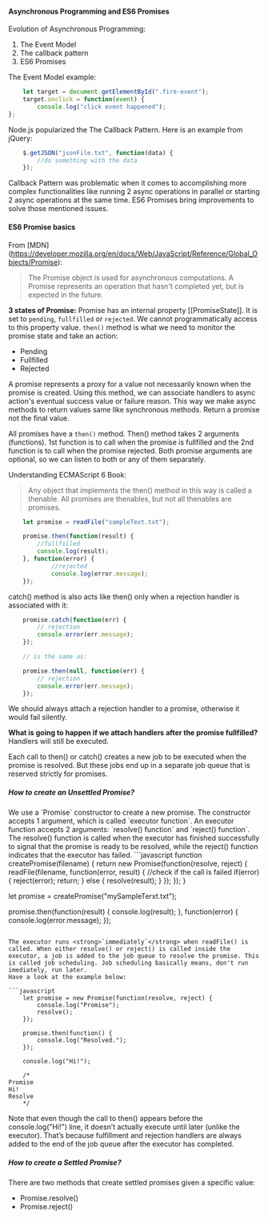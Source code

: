 <h4>Asynchronous Programming and ES6 Promises</h4>

Evolution of Asynchronous Programming:
1. The Event Model
2. The callback pattern
3. ES6 Promises

The Event Model example:
```javascript
	let target = document.getElementById(".fire-event");
	target.onclick = function(event) {
  		console.log("click event happened");
};
```

Node.js popularized the The Callback Pattern. Here is an example from jQuery:
```javascript
	$.getJSON("jsonFile.txt", function(data) {
  		//do something with the data
	});
```
Callback Pattern was problematic when it comes to accomplishing more complex functionalities like running 2 async operations in parallel or starting 2 async operations at the same time. ES6 Promises bring improvements to solve those mentioned issues.

<h4>ES6 Promise basics</h4>

From [MDN] (https://developer.mozilla.org/en/docs/Web/JavaScript/Reference/Global_Objects/Promise):
> The Promise object is used for asynchronous computations. A Promise represents an operation that hasn't completed yet, but is expected in the future.

<strong>3 states of Promise:</strong> Promise has an internal property [[PromiseState]]. It is set to `pending`, `fullfilled` or `rejected`. We cannot programmatically access to this property value. `then()` method is what we need to monitor the promise state and take an action:
- Pending
- Fullfilled
- Rejected

A promise represents a proxy for a value not necessarily known when the promise is created. Using this method, we can associate handlers to async action's eventual success value or failure reason. This way we make async methods to return values same like synchronous methods. Return a promise not the final value.

All promises have a `then()` method. Then() method takes 2 arguments (functions). 1st function is to call when the promise is fullfilled and the 2nd function is to call when the promise rejected. Both promise arguments are optional, so we can listen to both or any of them separately.

Understanding ECMAScript 6 Book:
> Any object that implements the then() method in this way is called a thenable. All promises are thenables, but not all thenables are promises.

```javascript
	let promise = readFile("sampleText.txt");

	promise.then(function(result) {
  		//fullfilled
  		console.log(result);
	}, function(error) {
  			//rejected
  			console.log(error.message);
	});
```
catch() method is also acts like then() only when a rejection handler is associated with it:
```javascript
	promise.catch(function(err) {
    	// rejection
    	console.error(err.message);
	});

	// is the same as:

	promise.then(null, function(err) {
    	// rejection
    	console.error(err.message);
	});
```

We should always attach a rejection handler to a promise, otherwise it would fail silently.

<strong>What is going to happen if we attach handlers after the promise fullfilled?</strong>
Handlers will still be executed.

Each call to then() or catch() creates a new job to be executed when the promise is resolved. But these jobs end up in a separate job queue that is reserved strictly for promises.

<h5>How to create an Unsettled Promise?</h5>
We use a `Promise` constructor to create a new promise. The constructor accepts 1 argument, which is called `executor function`. An executor function accepts 2 arguments: `resolve() function` and `reject() function`. The resolve() function is called when the executor has finished successfully to signal that the promise is ready to be resolved, while the reject() function indicates that the executor has failed.
```javascript
	function createPromise(filename) {
  return new Promise(function(resolve, reject) {
    readFile(filename, function(error, result) {
      //check if the call is failed
      if(error) {
        reject(error);
        return;
      } else {
        resolve(result);
      }
    });
  });
}

let promise = createPromise("mySampleTerxt.txt");

promise.then(function(result) {
  console.log(result);
}, function(error) {
  console.log(error.message);
});
```

The executor runs <strong>`immediately`</strong> when readFile() is called. When either resolve() or reject() is called inside the executor, a job is added to the job queue to resolve the promise. This is called job scheduling. Job scheduling basically means, don't run imediately, run later.
Have a look at the example below:

```javascript
	let promise = new Promise(function(resolve, reject) {
    	console.log("Promise");
    	resolve();
	});

	promise.then(function() {
    	console.log("Resolved.");
	});

	console.log("Hi!");

	/*
Promise
Hi!
Resolve
	*/
```

Note that even though the call to then() appears before the console.log("Hi!") line, it doesn’t actually execute until later (unlike the executor). That’s because fulfillment and rejection handlers are always added to the end of the job queue after the executor has completed.

<h5>How to create a Settled Promise?</h5>

There are two methods that create settled promises given a specific value:
- Promise.resolve()
- Promise.reject()

